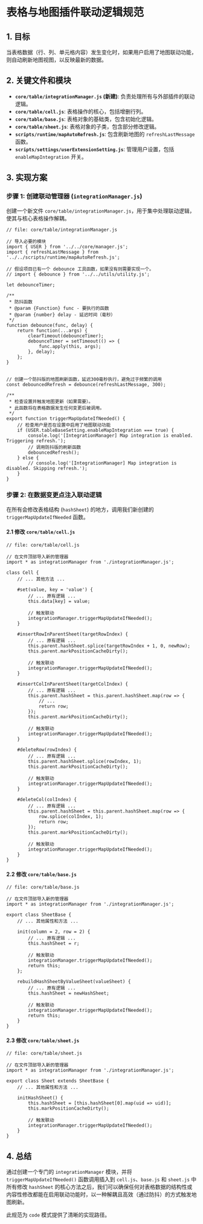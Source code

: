 # 表格与地图插件联动逻辑规范

## 1. 目标

当表格数据（行、列、单元格内容）发生变化时，如果用户启用了地图联动功能，则自动刷新地图视图，以反映最新的数据。

## 2. 关键文件和模块

*   **`core/table/integrationManager.js` (新建)**: 负责处理所有与外部插件的联动逻辑。
*   **`core/table/cell.js`**: 表格操作的核心，包括增删行列。
*   **`core/table/base.js`**: 表格对象的基础类，包含初始化逻辑。
*   **`core/table/sheet.js`**: 表格对象的子类，包含部分修改逻辑。
*   **`scripts/runtime/mapAutoRefresh.js`**: 包含刷新地图的 `refreshLastMessage` 函数。
*   **`scripts/settings/userExtensionSetting.js`**: 管理用户设置，包括 `enableMapIntegration` 开关。

## 3. 实现方案

### 步骤 1: 创建联动管理器 (`integrationManager.js`)

创建一个新文件 `core/table/integrationManager.js`，用于集中处理联动逻辑，使其与核心表格操作解耦。

```pseudocode
// file: core/table/integrationManager.js

// 导入必要的模块
import { USER } from '../../core/manager.js';
import { refreshLastMessage } from '../../scripts/runtime/mapAutoRefresh.js';

// 假设项目已有一个 debounce 工具函数，如果没有则需要实现一个。
// import { debounce } from '../../utils/utility.js'; 

let debounceTimer;

/**
 * 防抖函数
 * @param {Function} func - 要执行的函数
 * @param {number} delay - 延迟时间（毫秒）
 */
function debounce(func, delay) {
    return function(...args) {
        clearTimeout(debounceTimer);
        debounceTimer = setTimeout(() => {
            func.apply(this, args);
        }, delay);
    };
}


// 创建一个防抖版的地图刷新函数，延迟300毫秒执行，避免过于频繁的调用
const debouncedRefresh = debounce(refreshLastMessage, 300);

/**
 * 检查设置并触发地图更新（如果需要）。
 * 此函数将在表格数据发生任何变更后被调用。
 */
export function triggerMapUpdateIfNeeded() {
    // 检查用户是否在设置中启用了地图联动功能
    if (USER.tableBaseSetting.enableMapIntegration === true) {
        console.log('[IntegrationManager] Map integration is enabled. Triggering refresh.');
        // 调用防抖版的刷新函数
        debouncedRefresh();
    } else {
        // console.log('[IntegrationManager] Map integration is disabled. Skipping refresh.');
    }
}
```

### 步骤 2: 在数据变更点注入联动逻辑

在所有会修改表格结构 (`hashSheet`) 的地方，调用我们新创建的 `triggerMapUpdateIfNeeded` 函数。

#### 2.1 修改 `core/table/cell.js`

```pseudocode
// file: core/table/cell.js

// 在文件顶部导入新的管理器
import * as integrationManager from './integrationManager.js';

class Cell {
    // ... 其他方法 ...

    #set(value, key = 'value') {
        // ... 原有逻辑 ...
        this.data[key] = value;
        
        // 触发联动
        integrationManager.triggerMapUpdateIfNeeded();
    }

    #insertRowInParentSheet(targetRowIndex) {
        // ... 原有逻辑 ...
        this.parent.hashSheet.splice(targetRowIndex + 1, 0, newRow);
        this.parent.markPositionCacheDirty();

        // 触发联动
        integrationManager.triggerMapUpdateIfNeeded();
    }

    #insertColInParentSheet(targetColIndex) {
        // ... 原有逻辑 ...
        this.parent.hashSheet = this.parent.hashSheet.map(row => {
            // ...
            return row;
        });
        this.parent.markPositionCacheDirty();

        // 触发联动
        integrationManager.triggerMapUpdateIfNeeded();
    }

    #deleteRow(rowIndex) {
        // ... 原有逻辑 ...
        this.parent.hashSheet.splice(rowIndex, 1);
        this.parent.markPositionCacheDirty();

        // 触发联动
        integrationManager.triggerMapUpdateIfNeeded();
    }

    #deleteCol(colIndex) {
        // ... 原有逻辑 ...
        this.parent.hashSheet = this.parent.hashSheet.map(row => {
            row.splice(colIndex, 1);
            return row;
        });
        this.parent.markPositionCacheDirty();

        // 触发联动
        integrationManager.triggerMapUpdateIfNeeded();
    }
}
```

#### 2.2 修改 `core/table/base.js`

```pseudocode
// file: core/table/base.js

// 在文件顶部导入新的管理器
import * as integrationManager from './integrationManager.js';

export class SheetBase {
    // ... 其他属性和方法 ...

    init(column = 2, row = 2) {
        // ... 原有逻辑 ...
        this.hashSheet = r;

        // 触发联动
        integrationManager.triggerMapUpdateIfNeeded();
        return this;
    };

    rebuildHashSheetByValueSheet(valueSheet) {
        // ... 原有逻辑 ...
        this.hashSheet = newHashSheet;

        // 触发联动
        integrationManager.triggerMapUpdateIfNeeded();
        return this;
    }
}
```

#### 2.3 修改 `core/table/sheet.js`

```pseudocode
// file: core/table/sheet.js

// 在文件顶部导入新的管理器
import * as integrationManager from './integrationManager.js';

export class Sheet extends SheetBase {
    // ... 其他属性和方法 ...

    initHashSheet() {
        this.hashSheet = [this.hashSheet[0].map(uid => uid)];
        this.markPositionCacheDirty();

        // 触发联动
        integrationManager.triggerMapUpdateIfNeeded();
    }
}
```

## 4. 总结

通过创建一个专门的 `integrationManager` 模块，并将 `triggerMapUpdateIfNeeded()` 函数调用插入到 `cell.js`、`base.js` 和 `sheet.js` 中所有修改 `hashSheet` 的核心方法之后，我们可以确保任何对表格数据的结构性或内容性修改都能在启用联动功能时，以一种解耦且高效（通过防抖）的方式触发地图刷新。

此规范为 `code` 模式提供了清晰的实现路径。